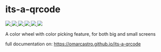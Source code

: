 # its-a-qrcode
<a href="https://www.npmjs.com/package/its-a-qrcode" aria-label="go to NPM package" title="go to NPM package">
    <picture>
        <source srcset="https://img.shields.io/npm/v/its-a-qrcode?style=for-the-badge&logo=npm&logoColor=%23ccc&color=%2306A" media="(prefers-color-scheme: dark)"> 
        <img src="https://img.shields.io/npm/v/its-a-qrcode?style=for-the-badge&logo=npm&logoColor=%23333&labelColor=%23ccc&color=%23007ec6">
    </picture>
</a><a href="https://github.com/OmarCastro/its-a-qrcode/releases/latest" aria-label="go to release page" title="go to release page">
    <picture>
        <source srcset="https://img.shields.io/github/v/release/OmarCastro/its-a-qrcode?style=for-the-badge&logo=github&logoColor=%23ccc&color=%2306A" media="(prefers-color-scheme: dark)"> 
        <img src="https://img.shields.io/github/v/release/OmarCastro/its-a-qrcode?style=for-the-badge&logo=github&logoColor=%23333&labelColor=%23ccc">
        </picture>
</a><a href="https://github.com/OmarCastro/its-a-qrcode" aria-label="go to Github" title="go to Github">
    <picture>
        <source srcset="https://img.shields.io/github/stars/OmarCastro/its-a-qrcode?style=for-the-badge&logo=github&logoColor=%23ccc&color=%2306A" media="(prefers-color-scheme: dark)"> 
        <img src="https://img.shields.io/github/stars/OmarCastro/its-a-qrcode?style=for-the-badge&logo=github&logoColor=%23333&labelColor=%23ccc">
        </picture>
</a><a href="https://github.com/OmarCastro/its-a-qrcode" aria-label="go to Github repository" title="go to Github repository">
<picture>
    <img src="https://omarcastro.github.io/its-a-qrcode/reports/license-badge-a11y.svg">
</picture>
</a><a href="https://omarcastro.github.io/its-a-qrcode/reports/playwright-report" aria-label="Show test results">
<picture>
    <img src="https://omarcastro.github.io/its-a-qrcode/reports/test-results/test-results-badge-a11y.svg">
</picture>
</a><a href="https://omarcastro.github.io/its-a-qrcode/reports/coverage/final" aria-label="Show test code coverage information">
<picture>
    <img src="https://omarcastro.github.io/its-a-qrcode/reports/coverage/final/coverage-badge-a11y.svg">
</picture>
</a>


A color wheel with color picking feature, for both big and small screens

full documentation on: https://omarcastro.github.io/its-a-qrcode
